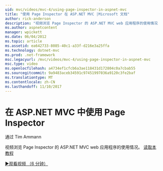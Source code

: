```yaml
---
uid: mvc/videos/mvc-4/using-page-inspector-in-aspnet-mvc
title: "使用 Page Inspector 在 ASP.NET MVC |Microsoft 文档"
author: rick-anderson
description: "视频浏览 Page Inspector 的 ASP.NET MVC web 应用程序的使用情况。 读取本教程"
ms.author: aspnetcontent
manager: wpickett
ms.date: 06/04/2012
ms.topic: article
ms.assetid: ea642733-8085-40c1-a33f-d216e3a25ffa
ms.technology: dotnet-mvc
ms.prod: .net-framework
msc.legacyurl: /mvc/videos/mvc-4/using-page-inspector-in-aspnet-mvc
msc.type: video
ms.openlocfilehash: a4734ef1cfcb6a3ae118431d172804c0a7cbab55
ms.sourcegitcommit: 9a9483aceb34591c97451997036a9120c3fe2baf
ms.translationtype: MT
ms.contentlocale: zh-CN
ms.lasthandoff: 11/10/2017
---
```

<a name="using-page-inspector-in-aspnet-mvc"></a>在 ASP.NET MVC 中使用 Page Inspector
====================
通过 Tim Ammann

视频浏览 Page Inspector 的 ASP.NET MVC web 应用程序的使用情况。 [读取本教程](../../overview/views/using-page-inspector-in-aspnet-mvc.md)

[&#9654;观看视频 （6 分钟）](https://channel9.msdn.com/Blogs/ASP-NET-Site-Videos/using-page-inspector-in-aspnet-mvc)
